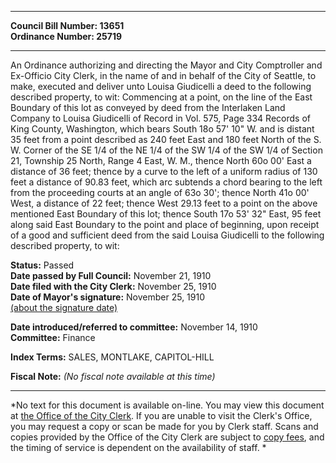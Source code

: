 * * * * *  
  
**Council Bill Number: [](#h0)[](#h2)13651**   
**Ordinance Number: 25719**  
  
* * * * *  
  
An Ordinance authorizing and directing the Mayor and City Comptroller and Ex-Officio City Clerk, in the name of and in behalf of the City of Seattle, to make, executed and deliver unto Louisa Giudicelli a deed to the following described property, to wit: Commencing at a point, on the line of the East Boundary of this lot as conveyed by deed from the Interlaken Land Company to Louisa Giudicelli of Record in Vol. 575, Page 334 Records of King County, Washington, which bears South 18o 57' 10" W. and is distant 35 feet from a point described as 240 feet East and 180 feet North of the S. W. Corner of the SE 1/4 of the NE 1/4 of the SW 1/4 of the SW 1/4 of Section 21, Township 25 North, Range 4 East, W. M., thence North 60o 00' East a distance of 36 feet; thence by a curve to the left of a uniform radius of 130 feet a distance of 90.83 feet, which arc subtends a chord bearing to the left from the proceeding courts at an angle of 63o 30'; thence North 41o 00' West, a distance of 22 feet; thence West 29.13 feet to a point on the above mentioned East Boundary of this lot; thence South 17o 53' 32" East, 95 feet along said East Boundary to the point and place of beginning, upon receipt of a good and sufficient deed from the said Louisa Giudicelli to the following described property, to wit:  
  
**Status:** Passed   
**Date passed by Full Council:** November 21, 1910   
**Date filed with the City Clerk:** November 25, 1910   
**Date of Mayor's signature:** November 25, 1910   
[(about the signature date)](/~public/approvaldate.htm)   
  
  
**Date introduced/referred to committee:** November 14, 1910   
**Committee:** Finance   
  
**Index Terms:** SALES, MONTLAKE, CAPITOL-HILL  
  
**Fiscal Note:** *(No fiscal note available at this time)*  
  
* * * * *  
  
*No text for this document is available on-line. You may view this document at [the Office of the City Clerk](http://www.seattle.gov/leg/clerk/contactUs.htm). If you are unable to visit the Clerk's Office, you may request a copy or scan be made for you by Clerk staff. Scans and copies provided by the Office of the City Clerk are subject to [copy fees](http://clerk.seattle.gov/~public/clerkfees.htm), and the timing of service is dependent on the availability of staff. *  
  
  
